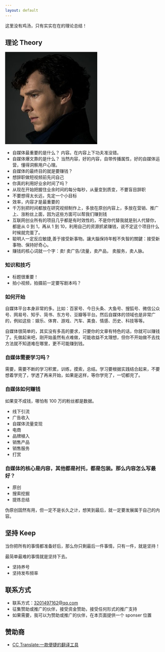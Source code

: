```yaml
---
layout: default
---
```


这里没有鸡汤，只有实实在在的理论总结！

## <span id="theory">理论 Theory</span>

<img class="profile-picture" src="sherlock.jpg">

- 自媒体最重要的是什么？ 内容。在内容上下功夫准没错。
- 自媒体爆文靠的是什么？ 当然内容，好的内容，自带传播属性，好的自媒体运营，懂得洞察用户心理。
- 自媒体的最终目的就是要赚钱？
- 想辞职做短视频前先问自己
- 你真的利用好业余时间了吗？
- 从现在开始把握住业余时间的每分每秒，从量变到质变，不要盲目辞职
- 不要想得太长远，先定一个小目标
- 效率，内容才是最重要的
- 千万别把时间都放在研究视频制作上，多放在原创内容上，多放在营销、推广上、涨粉丝上面，因为这些方面可以帮我们赚到钱
- 互联网创业所有的项目几乎都是有时效性的，不是你代替我就是别人代替你，都是从 0 到 1，再从 1 到 10，利用自己的资源抓紧赚钱，说不定这个项目什么时候就完蛋了。
- 聪明人一定反应敏捷,善于接受新事物。讓大腦保持年輕不失智的關鍵：接受新事物、保持好奇心。
- 赚钱的核心词就一个字：卖! 卖广告/流量，卖产品， 卖服务，卖人脉。

### 知识和技巧

- 标题很重要！
- 拍小视频，拍摄前一定要写剧本吗？

### 如何开始

自媒体平台本身非常的多。比如：百家号、今日头条、大鱼号、搜狐号、微信公众号、网易号、知乎、简书、东方号、豆瓣等平台。然后自媒体的领域也是非常广的，例如这些：娱乐、体育、游戏、汽车、美食、情感、历史、科技等等。

自媒体很简单的，其实没有多高的要求，只要你的文章有特色的话，你就可以赚钱了。先做起来吧，刚开始虽然有点难做，可能收益不太理想，但你不开始做不去找方法就不知道难在哪里，更不可能赚到钱。

### 自媒体需要学习吗？

需要，需要不断的学习积累，训练，摸索，总结。学习要根据实践结合起来，不要想着学完了，学透了再来开始，如果是这样，等你学完了，一切都完了。

### 自媒体如何赚钱

如果变不成钱，哪怕有 100 万的粉丝都是数据。

- 线下引流
- 广告收入
- 自媒体流量变现
- 电商
- 品牌植入
- 销售产品
- 销售服务
- 打赏

### 自媒体的核心是内容，其他都是衬托，都是包装。那么内容怎么写最好？

- 原创
- 搜索挖掘
- 提炼总结

伪原创固然有用，但一定不是长久之计，想笑到最后，就一定要发展属于自己的内容。

## <span id="keep">坚持 Keep</span>

当你把所有的事情都准备好后，那么你只剩最后一件事情，只有一件，就是坚持！

最简单最难的事情就是坚持下去。

- 坚持养号
- 坚持发布频率

## 联系方式

- 联系方式：3201497162@qq.com
- 征集赞助或推广的伙伴，接受资金赞助，接受任何形式的推广支持
- 如果需要，我可以为赞助或推广的伙伴，在本页面提供一个 sponser 位置

## 赞助商

- <a href="https://cctranslate.github.io/" target="_blank">CC Translate:一款便捷的翻译工具</a>
